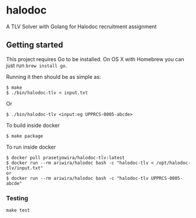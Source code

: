 # halodoc

A TLV Solver with Golang for Halodoc recruitment assignment

## Getting started

This project requires Go to be installed. On OS X with Homebrew you can just run `brew install go`.

Running it then should be as simple as:

```console
$ make
$ ./bin/halodoc-tlv < input.txt
```

Or
```console
$ ./bin/halodoc-tlv <input:eg UPPRCS-0005-abcde>
```

To build inside docker
```console
$ make package
```

To run inside docker
```console
$ docker pull prasetyowira/halodoc-tlv:latest
$ docker run --rm ariwira/halodoc bash -c "halodoc-tlv < /opt/halodoc-tlv/input.txt"
or
$ docker run --rm ariwira/halodoc bash -c "halodoc-tlv UPPRCS-0005-abcde"
```

### Testing

``make test``